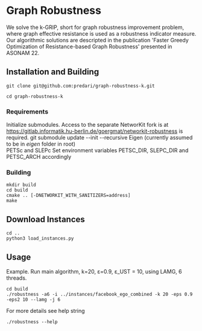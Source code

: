 # Graph Robustness

We solve the k-GRIP, short for graph robustness improvement problem, where
graph effective resistance is used as a robustness indicator measure. 
Our algorithmic solutions are descripted in the publication 'Faster Greedy Optimization of Resistance-based Graph Robustness' presented in ASONAM 22.
        
## Installation and Building


    git clone git@github.com:predari/graph-robustness-k.git

    cd graph-robustness-k
        
### Requirements
        
Initialize submodules. Access to the separate NetworKit fork is at https://gitlab.informatik.hu-berlin.de/goergmat/networkit-robustness is required.
    git submodule update --init --recursive
Eigen (currently assumed to be in _eigen_ folder in root)    
PETSc and SLEPc
    Set environment variables PETSC_DIR, SLEPC_DIR and PETSC_ARCH accordingly
        
### Building

    mkdir build
    cd build
    cmake .. [-DNETWORKIT_WITH_SANITIZERS=address]
    make

## Download Instances

    cd ..
    python3 load_instances.py


## Usage

Example. Run main algorithm, k=20, ε=0.9, ε_UST = 10, using LAMG, 6 threads. 

    cd build
    ./robustness -a6 -i ../instances/facebook_ego_combined -k 20 -eps 0.9 -eps2 10 --lamg -j 6


For more details see help string

    ./robustness --help
